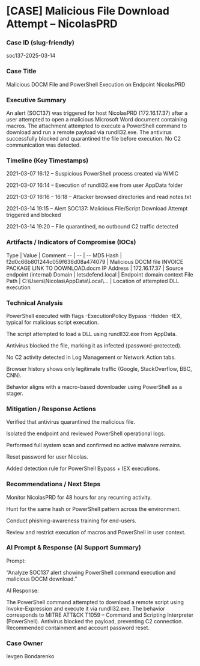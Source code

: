 # [CASE] Malicious File Download Attempt – NicolasPRD

### Case ID (slug-friendly)

soc137-2025-03-14

### Case Title

Malicious DOCM File and PowerShell Execution on Endpoint NicolasPRD

### Executive Summary

An alert (SOC137) was triggered for host NicolasPRD (172.16.17.37) after a user attempted to open a malicious Microsoft Word document containing macros.
The attachment attempted to execute a PowerShell command to download and run a remote payload via rundll32.exe.
The antivirus successfully blocked and quarantined the file before execution. No C2 communication was detected.

### Timeline (Key Timestamps)

2021-03-07 16:12 – Suspicious PowerShell process created via WMIC

2021-03-07 16:14 – Execution of rundll32.exe from user AppData folder

2021-03-07 16:16 – 16:18 – Attacker browsed directories and read notes.txt

2021-03-14 19:15 – Alert SOC137: Malicious File/Script Download Attempt triggered and blocked

2021-03-14 19:20 – File quarantined, no outbound C2 traffic detected

### Artifacts / Indicators of Compromise (IOCs)

<html>
<body>
<!--StartFragment--><html><head></head><body>
Type | Value | Comment
-- | -- | --
MD5 Hash | f2d0c66b801244c059f636d08a474079 | Malicious DOCM file INVOICE PACKAGE LINK TO DOWNLOAD.docm
IP Address | 172.16.17.37 | Source endpoint (internal)
Domain | letsdefend.local | Endpoint domain context
File Path | C:\Users\Nicolas\AppData\Local\... | Location of attempted DLL execution

</body></html><!--EndFragment-->
</body>
</html>

### Technical Analysis

PowerShell executed with flags -ExecutionPolicy Bypass -Hidden -IEX, typical for malicious script execution.

The script attempted to load a DLL using rundll32.exe from AppData.

Antivirus blocked the file, marking it as infected (password-protected).

No C2 activity detected in Log Management or Network Action tabs.

Browser history shows only legitimate traffic (Google, StackOverflow, BBC, CNN).

Behavior aligns with a macro-based downloader using PowerShell as a stager.

### Mitigation / Response Actions

Verified that antivirus quarantined the malicious file.

Isolated the endpoint and reviewed PowerShell operational logs.

Performed full system scan and confirmed no active malware remains.

Reset password for user Nicolas.

Added detection rule for PowerShell Bypass + IEX executions.

### Recommendations / Next Steps

Monitor NicolasPRD for 48 hours for any recurring activity.

Hunt for the same hash or PowerShell pattern across the environment.

Conduct phishing-awareness training for end-users.

Review and restrict execution of macros and PowerShell in user context.

### AI Prompt & Response (AI Support Summary)

Prompt:

“Analyze SOC137 alert showing PowerShell command execution and malicious DOCM download.”

AI Response:

The PowerShell command attempted to download a remote script using Invoke-Expression and execute it via rundll32.exe.
The behavior corresponds to MITRE ATT&CK T1059 – Command and Scripting Interpreter (PowerShell).
Antivirus blocked the payload, preventing C2 connection.
Recommended containment and account password reset.

### Case Owner

Ievgen Bondarenko
